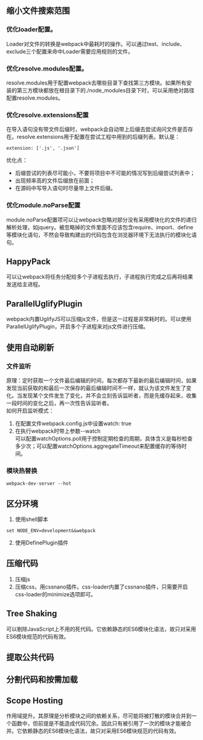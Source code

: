 ## 缩小文件搜索范围
### 优化loader配置。
Loader对文件的转换是webpack中最耗时的操作。可以通过test、include、exclude三个配置来命中Loader需要应用规则的文件。
### 优化resolve.modules配置。
resolve.modules用于配置webpack去哪些目录下查找第三方模块。如果所有安装的第三方模块都放在根目录下的./node_modules目录下时，可以采用绝对路径配置resolve.modules。
### 优化resolve.extensions配置
在导入语句没有带文件后缀时，webpack会自动带上后缀去尝试询问文件是否存在。resolve.extensions用于配置在尝试工程中用到的后缀列表。默认是：
```
extension: ['.js', '.json']
```
优化点：   
* 后缀尝试的列表尽可能小，不要将项目中不可能的情况写到后缀尝试列表中；
* 出现频率高的文件后缀放在前面；
* 在源码中写导入语句时尽量带上文件后缀。    
### 优化module.noParse配置   
module.noParse配置项可以让webpack忽略对部分没有采用模块化的文件的递归解析处理，如jquery。被忽略掉的文件里面不应该包含require、import、define等模块化语句，不然会导致构建出的代码包含在浏览器环境下无法执行的模块化语句。         
## HappyPack
可以让webpack将任务分配给多个子进程去执行，子进程执行完成之后再将结果发送给主进程。     
## ParallelUglifyPlugin   
webpack内置UglifyJS可以压缩js文件，但是这一过程是非常耗时的。可以使用ParallelUglifyPlugin，开启多个子进程来对js文件进行压缩。       
## 使用自动刷新   
### 文件监听
原理：定时获取一个文件最后编辑的时间，每次都存下最新的最后编辑时间，如果发现当前获取的和最后一次保存的最后编辑时间不一样，就认为该文件发生了变化。当发现某个文件发生了变化，并不会立刻告诉监听者，而是先缓存起来，收集一段时间的变化之后，再一次性告诉监听者。    
如何开启监听模式：
1. 在配置文件webpack.config.js中设置watch: true
2. 在执行webpack时带上参数--watch    
可以配置watchOptions.poll用于控制定期检查的周期，具体含义是每秒检查多少次；可以配置watchOptions.aggregateTimeout来配置缓存的等待时间。       
### 模块热替换   
```
webpack-dev-server --hot
```
## 区分环境
1. 使用shell脚本
```
set NODE_ENV=development&&webpack
```
2. 使用DefinePlugin插件    
## 压缩代码
1. 压缩js
2. 压缩css，用cssnano插件。css-loader内置了cssnano插件，只需要开启css-loader的minimize选项即可。      
## Tree Shaking
可以剔除JavaScript上不用的死代码。它依赖静态的ES6模块化语法，故只对采用ES6模块规范的代码有效。   
## 提取公共代码
## 分割代码和按需加载
## Scope Hosting
作用域提升。其原理是分析模块之间的依赖关系，尽可能将被打散的模块合并到一个函数中，但前提是不能造成代码冗余。因此只有被引用了一次的模块才能被合并。它依赖静态的ES6模块化语法，故只对采用ES6模块规范的代码有效。

